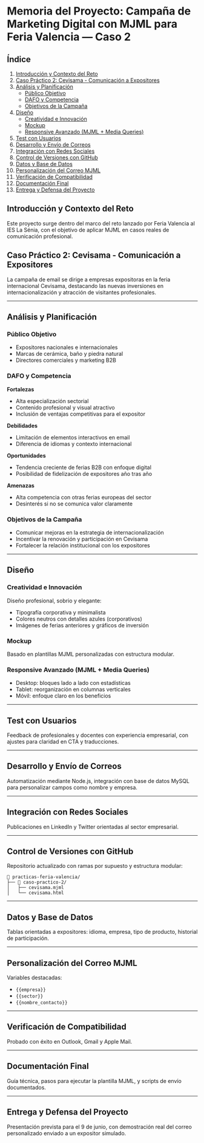 # Memoria del Proyecto: Campaña de Marketing Digital con MJML para Feria Valencia — Caso 2

## Índice

1. [Introducción y Contexto del Reto](#introducción-y-contexto-del-reto)
2. [Caso Práctico 2: Cevisama - Comunicación a Expositores](#caso-práctico-2-cevisama---comunicación-a-expositores)
3. [Análisis y Planificación](#análisis-y-planificación)
   - [Público Objetivo](#público-objetivo)
   - [DAFO y Competencia](#dafo-y-competencia)
   - [Objetivos de la Campaña](#objetivos-de-la-campaña)
4. [Diseño](#diseño)
   - [Creatividad e Innovación](#creatividad-e-innovación)
   - [Mockup](#mockup)
   - [Responsive Avanzado (MJML + Media Queries)](#responsive-avanzado-mjml--media-queries)
5. [Test con Usuarios](#test-con-usuarios)
6. [Desarrollo y Envío de Correos](#desarrollo-y-envío-de-correos)
7. [Integración con Redes Sociales](#integración-con-redes-sociales)
8. [Control de Versiones con GitHub](#control-de-versiones-con-github)
9. [Datos y Base de Datos](#datos-y-base-de-datos)
10. [Personalización del Correo MJML](#personalización-del-correo-mjml)
11. [Verificación de Compatibilidad](#verificación-de-compatibilidad)
12. [Documentación Final](#documentación-final)
13. [Entrega y Defensa del Proyecto](#entrega-y-defensa-del-proyecto)

## Introducción y Contexto del Reto

Este proyecto surge dentro del marco del reto lanzado por Feria Valencia al IES La Sénia, con el objetivo de aplicar MJML en casos reales de comunicación profesional.

## Caso Práctico 2: Cevisama - Comunicación a Expositores

La campaña de email se dirige a empresas expositoras en la feria internacional Cevisama, destacando las nuevas inversiones en internacionalización y atracción de visitantes profesionales.

---

## Análisis y Planificación

### Público Objetivo

- Expositores nacionales e internacionales
- Marcas de cerámica, baño y piedra natural
- Directores comerciales y marketing B2B

### DAFO y Competencia

**Fortalezas**
- Alta especialización sectorial
- Contenido profesional y visual atractivo
- Inclusión de ventajas competitivas para el expositor

**Debilidades**
- Limitación de elementos interactivos en email
- Diferencia de idiomas y contexto internacional

**Oportunidades**
- Tendencia creciente de ferias B2B con enfoque digital
- Posibilidad de fidelización de expositores año tras año

**Amenazas**
- Alta competencia con otras ferias europeas del sector
- Desinterés si no se comunica valor claramente

### Objetivos de la Campaña

- Comunicar mejoras en la estrategia de internacionalización
- Incentivar la renovación y participación en Cevisama
- Fortalecer la relación institucional con los expositores

---

## Diseño

### Creatividad e Innovación

Diseño profesional, sobrio y elegante:
- Tipografía corporativa y minimalista
- Colores neutros con detalles azules (corporativos)
- Imágenes de ferias anteriores y gráficos de inversión

### Mockup

Basado en plantillas MJML personalizadas con estructura modular.

### Responsive Avanzado (MJML + Media Queries)

- Desktop: bloques lado a lado con estadísticas
- Tablet: reorganización en columnas verticales
- Móvil: enfoque claro en los beneficios

---

## Test con Usuarios

Feedback de profesionales y docentes con experiencia empresarial, con ajustes para claridad en CTA y traducciones.

---

## Desarrollo y Envío de Correos

Automatización mediante Node.js, integración con base de datos MySQL para personalizar campos como nombre y empresa.

---

## Integración con Redes Sociales

Publicaciones en LinkedIn y Twitter orientadas al sector empresarial.

---

## Control de Versiones con GitHub

Repositorio actualizado con ramas por supuesto y estructura modular:

```plaintext
📁 practicas-feria-valencia/
├── 📁 caso-practico-2/
│   ├── cevisama.mjml
│   └── cevisama.html
```

---

## Datos y Base de Datos

Tablas orientadas a expositores: idioma, empresa, tipo de producto, historial de participación.

---

## Personalización del Correo MJML

Variables destacadas:
- `{{empresa}}`
- `{{sector}}`
- `{{nombre_contacto}}`

---

## Verificación de Compatibilidad

Probado con éxito en Outlook, Gmail y Apple Mail.

---

## Documentación Final

Guía técnica, pasos para ejecutar la plantilla MJML, y scripts de envío documentados.

---

## Entrega y Defensa del Proyecto

Presentación prevista para el 9 de junio, con demostración real del correo personalizado enviado a un expositor simulado.